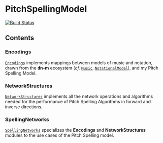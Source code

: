 # PitchSpellingModel

[![Build Status](https://travis-ci.org/bwetherfield/PitchSpellingModel.svg?branch=latest)](https://travis-ci.org/bwetherfield/PitchSpellingModel)

## Contents

### Encodings

[`Encodings`](https://github.com/bwetherfield/PitchSpellingModel/tree/latest/Sources/Encodings) implements mappings between models of music and notation, drawn from the **dn-m** ecosystem (_cf._ [`Music`](https://github.com/dn-m/Music), [`NotationalModel`](https://github.com/dn-m/NotationalModel)), and my Pitch Spelling Model.

### NetworkStructures

[`NetworkStructures`](https://github.com/bwetherfield/PitchSpellingModel/tree/latest/Sources/NetworkStructures) implements all the network operations and algorithms needed for the performance of Pitch Spelling Algorithms in forward and inverse directions.

### SpellingNetworks

[`SpellingNetworks`](https://github.com/bwetherfield/PitchSpellingModel/tree/latest/Sources/SpellingNetworks) specializes the **Encodings** and **NetworkStructures** modules to the use cases of the Pitch Spelling model.
